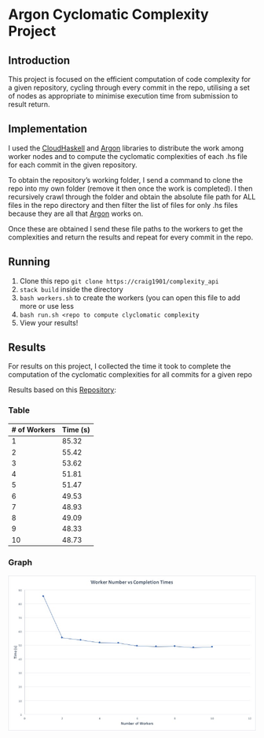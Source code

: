 # Argon Cyclomatic Complexity Project

## Introduction

This project is focused on the efficient computation of code complexity for a given repository, cycling through every  commit in the repo, utilising a set of nodes as appropriate to minimise execution time from submission to result return.

## Implementation

I used the [CloudHaskell](https://bitbucket.org/esjmb/use-cloudhaskell) and [Argon](https://github.com/rubik/argon) libraries to distribute the work among worker nodes and to compute the cyclomatic complexities of each .hs file for each commit in the given repository.

To obtain the repository’s working folder, I send a command to clone the repo into my own folder (remove it then once the work is completed). I then recursively crawl through the folder and obtain the absolute file path for ALL files in the repo directory and then filter the list of files for only .hs files because they are all that [Argon](https://github.com/rubik/argon) works on.

Once these are obtained I send these file paths to the workers to get the complexities and return the results and repeat for every commit in the repo.

## Running

1. Clone this repo `git clone https://craig1901/complexity_api`
2. `stack build` inside the directory
3. `bash workers.sh` to create the workers (you can open this file to add more or use less
4. `bash run.sh <repo to compute clyclomatic complexity`
5. View your results!

## Results

For results on this project, I collected the time it took to complete the computation of the cyclomatic complexities for all commits for a given repo

Results based on this [Repository](https://github.com/craig1901/chatServer/):

### Table

| # of Workers | Time (s) |
| ------------- | --------- |
| 1 | 85.32 |
| 2 | 55.42 |
| 3 | 53.62 |
| 4 | 51.81 |
| 5 | 51.47 |
| 6 | 49.53 |
| 7 | 48.93 |
| 8 | 49.09 |
| 9 | 48.33 |
| 10 | 48.73 |

### Graph

![Workers vs Time (s) Graph](workers.jpg)
